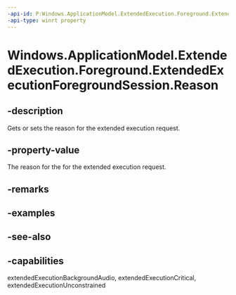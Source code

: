 ```yaml
---
-api-id: P:Windows.ApplicationModel.ExtendedExecution.Foreground.ExtendedExecutionForegroundSession.Reason
-api-type: winrt property
---
```


<!-- Property syntax
public Windows.ApplicationModel.ExtendedExecution.Foreground.ExtendedExecutionForegroundReason Reason { get;  set; }
-->

# Windows.ApplicationModel.ExtendedExecution.Foreground.ExtendedExecutionForegroundSession.Reason

## -description
Gets or sets the reason for the extended execution request.

## -property-value
The reason for the for the extended execution request.

## -remarks

## -examples

## -see-also


## -capabilities
extendedExecutionBackgroundAudio, extendedExecutionCritical, extendedExecutionUnconstrained
